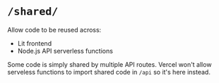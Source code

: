 # `/shared/`

Allow code to be reused across:

* Lit frontend
* Node.js API serverless functions

Some code is simply shared by multiple API routes.
Vercel won't allow serveless functions to import shared code in `/api` so it's here instead.
